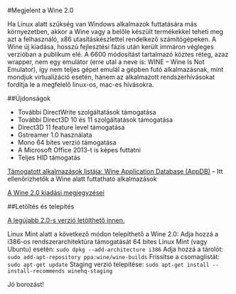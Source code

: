 #Megjelent a Wine 2.0

Ha Linux alatt szükség van Windows alkalmazok futtatására más környezetben, akkor a Wine vagy a belőle készült termékekkel teheti meg azt a felhasználó, x86 utasításkészlettel rendelkező számítógépeken. A Wine új kiadása, hosszú fejlesztési fázis után került immáron végleges verzióban a publikum elé. A 6600 módosítást tartalmazó köztes réteg, azaz wrapper, nem egy emulátor (erre utal a neve is: WINE – Wine Is Not Emulator), így nem teljes gépet emulál a gépben futó alkalmazásnak, mint mondjuk virtualizáció esetén, hanem az alkalmazott rendszerhívásokat fordítja le a megfelelő linux-os, mac-es hívásokra.

##Újdonságok

* További DirectWrite szolgáltatások támogatása
* További Direct3D 10 és 11 szolgáltatások támogatása
* Direct3D 11 feature level támogatása
* Gstreamer 1.0 használata
* Mono 64 bites verzió támogatása
* A Microsoft Office 2013-t is képes futtatni
* Teljes HID támogatás

[Támogatott alkalmazások listája: Wine Application Database (AppDB)](https://appdb.winehq.org/) – Itt ellenőrizhetők a Wine alatt futtatható alkalmazások

[A Wine 2.0 kiadási megjegyzései](https://www.winehq.org/announce/2.0)

##Letöltés és telepítés

[A legújabb 2.0-s verzió letölthető innen.](https://www.winehq.org/download)

Linux Mint alatt a következő módon telepíthető a Wine 2.0:
Adja hozzá a i386-os rendszerarchitektúra támogatását 64 bites Linux Mint (vagy Ubuntu) esetén:
```sudo dpkg --add-architecture i386```
Adja hozzá a tárolót:
```sudo add-apt-repository ppa:wine/wine-builds```
Frissítse a csomaglistát:
```sudo apt-get update```
Staging verzió telepítése:
```sudo apt-get install --install-recommends winehq-staging```

Jó borozást!

